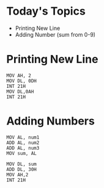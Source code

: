 # Today's Topics
* Printing New Line
* Adding Number (sum from 0-9)

# Printing New Line
>   
```
MOV AH, 2
MOV DL, 0DH
INT 21H
MOV DL,0AH
INT 21H
```

# Adding Numbers
>   
```
MOV AL, num1
ADD AL, num2
ADD AL, num3
MOV sum, AL

MOV DL, sum
ADD DL, 30H
MOV AH,2
INT 21H 
```